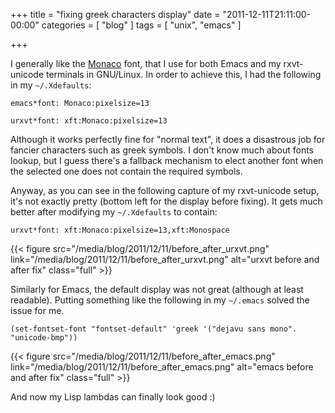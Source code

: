 +++
title = "fixing greek characters display"
date = "2011-12-11T21:11:00-00:00"
categories = [ "blog" ]
tags = [ "unix", "emacs" ]

+++


I generally like the
[Monaco](http://blog.mayfounder.net/2009/02/10/adding-a-new-ttf-font-to-linux/)
font, that I use for both Emacs and my rxvt-unicode terminals in GNU/Linux. In
order to achieve this, I had the following in my `~/.Xdefaults`:

```
emacs*font: Monaco:pixelsize=13

urxvt*font: xft:Monaco:pixelsize=13
```

Although it works perfectly fine for "normal text", it does a disastrous job
for fancier characters such as greek symbols. I don't know much about fonts
lookup, but I guess there's a fallback mechanism to elect another font when the
selected one does not contain the required symbols.

Anyway, as you can see in the following capture of my rxvt-unicode setup, it's
not exactly pretty (bottom left for the display before fixing). It gets much
better after modifying my `~/.Xdefaults` to contain:

```
urxvt*font: xft:Monaco:pixelsize=13,xft:Monospace
```

{{< figure src="/media/blog/2011/12/11/before_after_urxvt.png" link="/media/blog/2011/12/11/before_after_urxvt.png" alt="urxvt before and after fix" class="full" >}}

Similarly for Emacs, the default display was not great (although at least
readable). Putting something like the following in my `~/.emacs` solved the
issue for me.

```
(set-fontset-font "fontset-default" 'greek '("dejavu sans mono". "unicode-bmp"))
```

{{< figure src="/media/blog/2011/12/11/before_after_emacs.png" link="/media/blog/2011/12/11/before_after_emacs.png" alt="emacs before and after fix" class="full" >}}

And now my Lisp lambdas can finally look good :)
